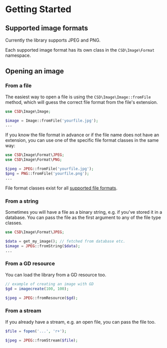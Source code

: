# Getting Started

## Supported image formats

Currently the library supports JPEG and PNG.

Each supported image format has its own class in the `CSD\Image\Format` namespace.

## Opening an image

### From a file

The easiest way to open a file is using the `CSD\Image\Image::fromFile` method, which will guess the correct file format
from the file's extension.

```php
use CSD\Image\Image;

$image = Image::fromFile('yourfile.jpg');
...
```

If you know the file format in advance or if the file name does not have an extension, you can use one of the specific
file format classes in the same way:

```php
use CSD\Image\Format\JPEG;
use CSD\Image\Format\PNG;

$jpeg = JPEG::fromFile('yourfile.jpg');
$png = PNG::fromFile('yourfile.png');
...
```

File format classes exist for all [supported file formats](#supported-image-formats).

### From a string

Sometimes you will have a file as a binary string, e.g. if you've stored it in a database. You can pass the file as the
first argument to any of the file type classes.

```php
use CSD\Image\Format\JPEG;

$data = get_my_image(); // fetched from database etc.
$image = JPEG::fromString($data);
...
```

### From a GD resource

You can load the library from a GD resource too.

```php
// example of creating an image with GD
$gd = imagecreate(100, 100);

$jpeg = JPEG::fromResource($gd);
```

### From a stream

If you already have a stream, e.g. an open file, you can pass the file too.

```php
$file = fopen('...', 'r+');

$jpeg = JPEG::fromStream($file);
```
